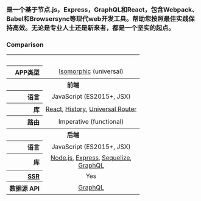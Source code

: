 ### 是一个基于节点.js，Express，GraphQL和React，包含Webpack、Babel和Browsersync等现代web开发工具。帮助您按照最佳实践保持高效。无论是专业人士还是新来者，都是一个坚实的起点。

### Comparison
<table width="100%">
  <tr>
    <th>&nbsp;</th>
  <tr>
  <tr>
    <th align="right">APP类型</th>
    <td align="center"><a href="http://nerds.airbnb.com/isomorphic-javascript-future-web-apps/">Isomorphic</a> (universal)</td>
  </tr>
  <tr>
    <th colspan="2">前端</th>
  <tr>
  <tr>
    <th align="right">语言</th>
    <td align="center">JavaScript (ES2015+, JSX)</td>
  </tr>
  <tr>
    <th align="right">库</th>
    <td align="center">
      <a href="https://github.com/facebook/react">React</a>,
      <a href="https://github.com/ReactJSTraining/history">History</a>,
      <a href="https://github.com/kriasoft/universal-router">Universal Router</a>
    </td>
  </tr>
  <tr>
    <th align="right">路由</th>
    <td align="center">Imperative (functional)</td>
  </tr>
  <tr>
    <th colspan="2">后端</th>
  <tr>
  <tr>
    <th align="right">语言</th>
    <td align="center">JavaScript (ES2015+, JSX)</td>
  </tr>
  <tr>
    <th align="right">库</th>
    <td align="center">
      <a href="https://nodejs.org">Node.js</a>,
      <a href="http://expressjs.com/">Express</a>,
      <a href="http://docs.sequelizejs.com/en/latest/">Sequelize</a>,<br>
      <a href="https://github.com/graphql/graphql-js">GraphQL</a></td>
  </tr>
  <tr>
    <th align="right"><a href="https://www.quora.com/What-are-the-tradeoffs-of-client-side-rendering-vs-server-side-rendering">SSR</a></th>
    <td align="center">Yes</td>
  </tr>
  <tr>
    <th align="right">数据源 API</th>
    <td align="center"><a href="http://graphql.org/">GraphQL</a></td>
  </tr>
</table>


